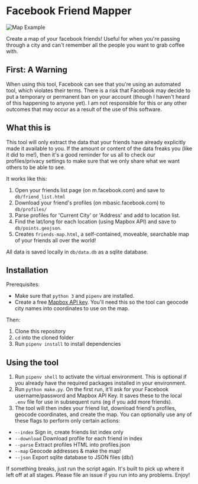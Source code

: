 # Facebook Friend Mapper

![Map Example](https://raw.githubusercontent.com/jcontini/facebook-scraper/master/example.jpg)

Create a map of your facebook friends! Useful for when you're passing through a city and can't remember all the people you want to grab coffee with.

## First: A Warning
When using this tool, Facebook can see that you're using an automated tool, which violates their terms. There is a risk that Facebook may decide to put a temporary or permanent ban on your account (though I haven't heard of this happening to anyone yet). I am not responsible for this or any other outcomes that may occur as a result of the use of this software.

## What this is
This tool will only extract the data that your friends have already explicitly made it available to you. If the amount or content of the data freaks you (like it did to me!), then it's a good reminder for us all to check our profiles/privacy settings to make sure that we only share what we want others to be able to see.

It works like this:
1. Open your friends list page (on m.facebook.com) and save to `db/friend_list.html`
2. Download your friend's profiles (on mbasic.facebook.com) to `db/profiles/`
3. Parse profiles for 'Current City' or 'Address' and add to location list.
4. Find the lat/long for each location (using Mapbox API) and save to  `db/points.geojson`.
5. Creates `friends-map.html`, a self-contained, moveable, searchable map of your friends all over the world!

All data is saved locally in `db/data.db` as a sqlite database.
 
## Installation
Prerequisites:
- Make sure that `python 3` and `pipenv` are installed.
- Create a free [Mapbox API key](https://docs.mapbox.com/help/glossary/access-token). You'll need this so the tool can geocode city names into coordinates to use on the map. 

Then:
1. Clone this repository
2. `cd` into the cloned folder 
3. Run `pipenv install` to install dependencies

## Using the tool
1. Run `pipenv shell` to activate the virtual environment. This is optional if you already have the required packages installed in your environment.
2. Run `python make.py`. On the first run, it'll ask for your Facebook username/password and Mapbox API Key. It saves these to the local `.env` file for use in subsequent runs (eg if you add more friends).
3. The tool will then index your friend list, download friend's profiles, geocode coordinates, and create the map. You can optionally use any of these flags to perform only certain actions:

- `--index` Sign in, create friends list index only
- `--download` Download profile for each friend in index
- `--parse` Extract profiles HTML into profiles.json
- `--map` Geocode addresses & make the map!
- `--json` Export sqlite database to JSON files (db/)

If something breaks, just run the script again. It's built to pick up where it left off at all stages.
Please file an issue if you run into any problems. Enjoy!